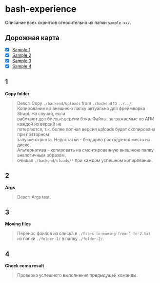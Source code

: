 # bash-experience

Описание всех скриптов относительно их папки `sample-xx/`.

## Дорожная карта

- [x] [Sample 1](#1)
- [x] [Sample 2](#2)
- [x] [Sample 3](#3)
- [x] [Sample 4](#4)

## 1
**Copy folder**
> Descr: Copy `./backend/uploads` from `./backend` to `../../`.  
> Копирование во внешнюю папку актуально для фреймворка Strapi. На случай, если  
> работают две боевые версии бэка. Файлы, загружаемые по АПИ каждой из версий не  
> потеряются, т.к. более полная версия uploads будет скопирована при повторном  
> запуске скрипта. Недостатки - бездарно расходуется место на диске.  
> Альтернатива - копировать на смонтированную внешнюю папку аналогичным образом,  
> очищая `./backend/uloads/*` при каждом успешном копировании.

## 2
**Args**
> Descr: Args test.

## 3
**Moving files**
> Перенос файлов из cписка в `./files-to-moving-from-1-to-2.txt`  
> из папки `./folder-1/` в папку `./folder-2/`.

## 4
**Check coma result**
> Проверка успешного выполнения предыдущей команды.
